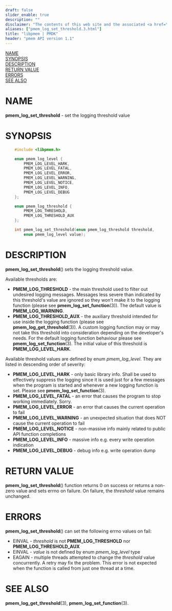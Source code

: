 ```yaml
---
draft: false
slider_enable: true
description: ""
disclaimer: "The contents of this web site and the associated <a href=\"https://github.com/pmem\">GitHub repositories</a> are BSD-licensed open source."
aliases: ["pmem_log_set_threshold.3.html"]
title: "libpmem | PMDK"
header: "pmem API version 1.1"
---
```


[comment]: <> (SPDX-License-Identifier: BSD-3-Clause)
[comment]: <> (Copyright 2024, Intel Corporation)

[comment]: <> (pmem_log_set_threshold.3 -- set the logging threshold value)

[NAME](#name)<br />
[SYNOPSIS](#synopsis)<br />
[DESCRIPTION](#description)<br />
[RETURN VALUE](#return-value)<br />
[ERRORS](#errors)<br />
[SEE ALSO](#see-also)<br />

# NAME #

**pmem_log_set_threshold** - set the logging threshold value

# SYNOPSIS #

```c
	#include <libpmem.h>

	enum pmem_log_level {
		PMEM_LOG_LEVEL_HARK,
		PMEM_LOG_LEVEL_FATAL,
		PMEM_LOG_LEVEL_ERROR,
		PMEM_LOG_LEVEL_WARNING,
		PMEM_LOG_LEVEL_NOTICE,
		PMEM_LOG_LEVEL_INFO,
		PMEM_LOG_LEVEL_DEBUG
	};

	enum pmem_log_threshold {
		PMEM_LOG_THRESHOLD,
		PMEM_LOG_THRESHOLD_AUX
	};

	int pmem_log_set_threshold(enum pmem_log_threshold threshold,
		enum pmem_log_level value);
```

# DESCRIPTION #

**pmem_log_set_threshold**() sets the logging threshold value.

Available thresholds are:

 - **PMEM_LOG_THRESHOLD** - the main threshold used to filter out undesired
  logging messages. Messages less severe than indicated by this threshold's
  value are ignored so they won't make it to the logging function
  (please see **pmem_log_set_function**(3)).
  The default value is **PMEM_LOG_WARNING**.
 - **PMEM_LOG_THRESHOLD_AUX** - the auxiliary threshold intended for use inside
  the logging function (please see **pmem_log_get_threshold**(3)). A custom
  logging function may or may not take this threshold into consideration depending
  on the developer's needs. For the default logging function behaviour please see
  **pmem_log_set_function**(3). The initial value of this threshold is
  **PMEM_LOG_LEVEL_HARK**.

Available threshold values are defined by enum *pmem_log_level*.
They are listed in descending order of severity:

 - **PMEM_LOG_LEVEL_HARK** - only basic library info. Shall be used to
   effectively suppress the logging since it is used just for a few messages
   when the program is started and whenever a new logging function is set.
   Please see **pmem_log_set_function**(3).
 - **PMEM_LOG_LEVEL_FATAL** - an error that causes the program to stop working
   immediately. Sorry.
 - **PMEM_LOG_LEVEL_ERROR** - an error that causes the current operation to fail
 - **PMEM_LOG_LEVEL_WARNING** - an unexpected situation that does NOT
   cause the current operation to fail
 - **PMEM_LOG_LEVEL_NOTICE** - non-massive info mainly related to public API
   function completions
 - **PMEM_LOG_LEVEL_INFO** - massive info e.g. every write operation indication
 - **PMEM_LOG_LEVEL_DEBUG** - debug info e.g. write operation dump

# RETURN VALUE #

**pmem_log_set_threshold**() function returns 0 on success or returns
a non-zero value and sets errno on failure. On failure, the *threshold* value remains unchanged.

# ERRORS #

**pmem_log_set_threshold**() can set the following errno values on fail:

 - EINVAL - *threshold* is not **PMEM_LOG_THRESHOLD** nor
   **PMEM_LOG_THRESHOLD_AUX**
 - EINVAL - *value* is not defined by enum *pmem_log_level* type
 - EAGAIN - multiple threads attempted to change the *threshold* value concurrently.
   A retry may fix the problem. This error is not expected when the function is
   called from just one thread at a time.

# SEE ALSO #

**pmem_log_get_threshold**(3), **pmem_log_set_function**(3).
